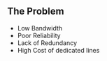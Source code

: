 ## The Problem
- Low Bandwidth
- Poor Reliability
- Lack of Redundancy
- High Cost of dedicated lines
